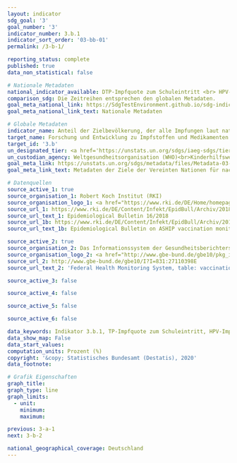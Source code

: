 ```yaml
---
layout: indicator
sdg_goal: '3'
goal_number: '3'
indicator_number: 3.b.1
indicator_sort_order: '03-bb-01'
permalink: /3-b-1/

reporting_status: complete
published: true
data_non_statistical: false

# Nationale Metadaten
national_indicator_available: DTP-Impfquote zum Schuleintritt <br> HPV-Impfquote bei 15-jährigen Mädchen <br> Masern-Impfquote zum Schuleintritt <br> Pneumokokken-Impfquote zum Schuleintritt
comparison_sdg: Die Zeitreihen entsprechen den globalen Metadaten.
goal_meta_national_link: https://SdgTestEnvironment.github.io/sdg-indicators/public/MetaDe/3.b.1.pdf
goal_meta_national_link_text: Nationale Metadaten

# Globale Metadaten
indicator_name: Anteil der Zielbevölkerung, der alle Impfungen laut nationalem Programm besitzt
target_name: Forschung und Entwicklung zu Impfstoffen und Medikamenten für übertragbare und nichtübertragbare Krankheiten, von denen hauptsächlich Entwicklungsländer betroffen sind, unterstützen, den Zugang zu bezahlbaren unentbehrlichen Arzneimitteln und Impfstoffen gewährleisten, im Einklang mit der Erklärung von Doha über das TRIPS-Übereinkommen und die öffentliche Gesundheit, die das Recht der Entwicklungsländer bekräftigt, die Bestimmungen in dem Übereinkommen über handelsbezogene Aspekte der Rechte des geistigen Eigentums über Flexibilitäten zum Schutz der öffentlichen Gesundheit voll auszuschöpfen, und insbesondere den Zugang zu Medikamenten für alle zu gewährleisten
target_id: '3.b'
un_designated_tier: <a href='https://unstats.un.org/sdgs/iaeg-sdgs/tier-classification/' title='Klicken Sie hier um weitere Informationen zur UN-Tier-Klassifikation zu erhalten.'>Tier I</a>
un_custodian_agency: Weltgesundheitsorganisation (WHO)<br>Kinderhilfswerk der Vereinten Nationen (UNICEF)
goal_meta_link: https://unstats.un.org/sdgs/metadata/files/Metadata-03-0b-01.pdf
goal_meta_link_text: Metadaten der Ziele der Vereinten Nationen für nachhaltige Entwicklung

# Datenquellen
source_active_1: true
source_organisation_1: Robert Koch Institut (RKI)
source_organisation_logo_1: <a href="https://www.rki.de/DE/Home/homepage_node.html"><img src="https://g205sdgs.github.io/sdg-indicators/public/OrgImgDe/rki.png" alt="Logo rki" style="height:60px; width:148px"/></a>
source_url_1: https://www.rki.de/DE/Content/Infekt/EpidBull/Archiv/2018/Ausgaben/16_18.html
source_url_text_1: Epidemiological Bulletin 16/2018
source_url_1b: https://www.rki.de/DE/Content/Infekt/EpidBull/Archiv/2018/Ausgaben/01_18.pdf
source_url_text_1b: Epidemiological Bulletin on ASHIP vaccination monitoring 1/2018

source_active_2: true
source_organisation_2: Das Informations­system der Gesundheitsberichterstattung des Bundes
source_organisation_logo_2: <a href="http://www.gbe-bund.de/gbe10/pkg_isgbe5.prc_isgbe?p_uid=gast&p_aid=50815950&p_sprache=D"><img src="https://g205sdgs.github.io/sdg-indicators/public/OrgImgDe/gbe.png" alt="Logo gbe" style="height:60px; width:148px"/></a>
source_url_2: http://www.gbe-bund.de/gbe10/I?I=831:27110398E
source_url_text_2: 'Federal Health Monitoring System, table: vaccination coverage of children presenting their vaccination card at school entry health examinations'

source_active_3: false

source_active_4: false

source_active_5: false

source_active_6: false

data_keywords: Indikator 3.b.1, TP-Impfquote zum Schuleintritt, HPV-Impfquote bei 15-jährigen Mädchen, Masern-Impfquote zum Schuleintritt, Pneumokokken-Impfquote zum Schuleintritt, Weltgesundheitsorganisation (WHO), Kinderhilfswerk der Vereinten Nationen (UNICEF), Rober
data_show_map: False
data_start_values: 
computation_units: Prozent (%)
copyright: '&copy; Statistisches Bundesamt (Destatis), 2020'
data_footnote: 

# Grafik Eigenschaften
graph_title: 
graph_type: line
graph_limits: 
  - unit: 
    minimum: 
    maximum: 

previous: 3-a-1
next: 3-b-2

national_geographical_coverage: Deutschland
---
```


<span></span>
